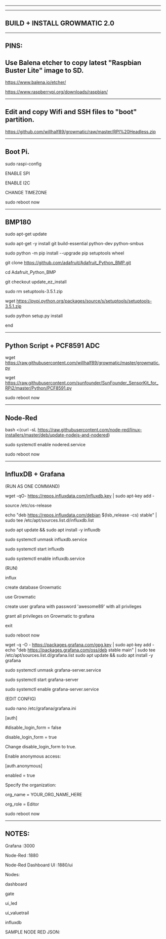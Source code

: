 -----------------------------------------------------------------------------------------------------------------
_________________________________________________________________________________________________________________

BUILD + INSTALL GROWMATIC 2.0
-----------------------------------------------------------------------------------------------------------------

-----------------------------------------------------------------------------------------------------------------
PINS:
-----------------------------------------------------------------------------------------------------------------
Use Balena etcher to copy latest "Raspbian Buster Lite" image to SD.
-----------------------------------------------------------------------------------------------------------------

https://www.balena.io/etcher/

https://www.raspberrypi.org/downloads/raspbian/

-----------------------------------------------------------------------------------------------------------------
Edit and copy Wifi and SSH files to "boot" partition.
-----------------------------------------------------------------------------------------------------------------

https://github.com/willhalf89/growmatic/raw/master/RPI%20Headless.zip

-----------------------------------------------------------------------------------------------------------------
Boot Pi.
-----------------------------------------------------------------------------------------------------------------

sudo raspi-config

ENABLE SPI

ENABLE I2C

CHANGE TIMEZONE

sudo reboot now

------------------------------------------------------------------------------------------------------------------
BMP180
------------------------------------------------------------------------------------------------------------------

sudo apt-get update

sudo apt-get -y install git build-essential python-dev python-smbus

sudo python -m pip install --upgrade pip setuptools wheel

git clone https://github.com/adafruit/Adafruit_Python_BMP.git

cd Adafruit_Python_BMP

git checkout update_ez_install

sudo rm setuptools-3.5.1.zip

wget https://pypi.python.org/packages/source/s/setuptools/setuptools-3.5.1.zip

sudo python setup.py install

end 

------------------------------------------------------------------------------------------------------------------
Python Script + PCF8591 ADC 
------------------------------------------------------------------------------------------------------------------

wget https://raw.githubusercontent.com/willhalf89/growmatic/master/growmatic.py

wget https://raw.githubusercontent.com/sunfounder/SunFounder_SensorKit_for_RPi2/master/Python/PCF8591.py

sudo reboot now

------------------------------------------------------------------------------------------------------------------
Node-Red
------------------------------------------------------------------------------------------------------------------

bash <(curl -sL https://raw.githubusercontent.com/node-red/linux-installers/master/deb/update-nodejs-and-nodered)

sudo systemctl enable nodered.service

sudo reboot now

------------------------------------------------------------------------------------------------------------------
InfluxDB + Grafana
------------------------------------------------------------------------------------------------------------------

(RUN AS ONE COMMAND)

wget -qO- https://repos.influxdata.com/influxdb.key | sudo apt-key add -

source /etc/os-release

echo "deb https://repos.influxdata.com/debian $(lsb_release -cs) stable" | sudo tee /etc/apt/sources.list.d/influxdb.list

sudo apt update && sudo apt install -y influxdb

sudo systemctl unmask influxdb.service

sudo systemctl start influxdb

sudo systemctl enable influxdb.service

(RUN)

influx

create database Growmatic

use Growmatic

create user grafana with password 'awesome89' with all privileges

grant all privileges on Growmatic to grafana

exit

sudo reboot now

wget -q -O - https://packages.grafana.com/gpg.key | sudo apt-key add -
echo "deb https://packages.grafana.com/oss/deb stable main" | sudo tee /etc/apt/sources.list.d/grafana.list
sudo apt update && sudo apt install -y grafana

sudo systemctl unmask grafana-server.service

sudo systemctl start grafana-server

sudo systemctl enable grafana-server.service

(EDIT CONFIG)

sudo nano /etc/grafana/grafana.ini

[auth]

#disable_login_form = false 

disable_login_form = true

Change disable_login_form to true.

Enable anonymous access:

[auth.anonymous]

enabled = true

Specify the organization:

org_name = YOUR_ORG_NAME_HERE

org_role = Editor

sudo reboot now

------------------------------------------------------------------------------------------------------------------
NOTES:
------------------------------------------------------------------------------------------------------------------
Grafana :3000

Node-Red :1880

Node-Red Dashboard UI :1880/ui

Nodes:

dashboard

gate

ui_led

ui_valuetrail

influxdb

SAMPLE NODE RED JSON:

